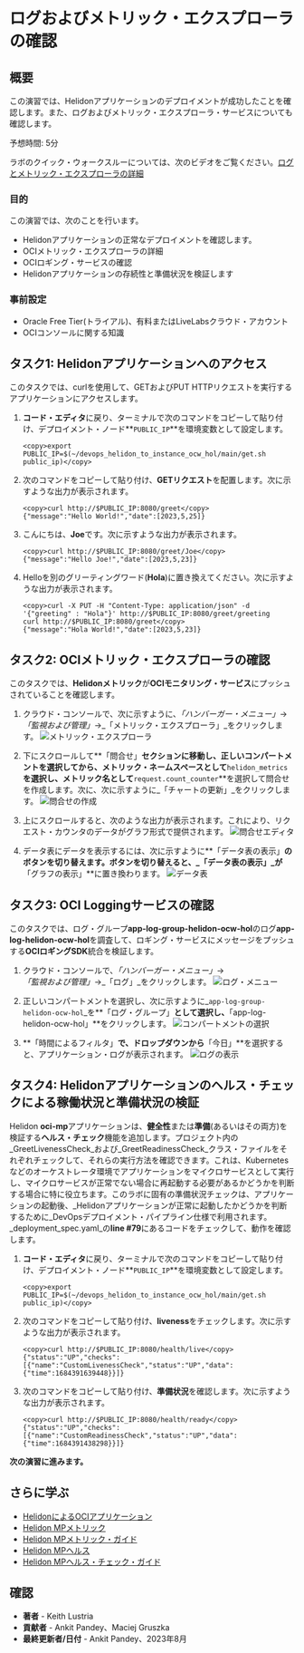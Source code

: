 # ログおよびメトリック・エクスプローラの確認

## 概要

この演習では、Helidonアプリケーションのデプロイメントが成功したことを確認します。また、ログおよびメトリック・エクスプローラ・サービスについても確認します。

予想時間: 5分

ラボのクイック・ウォークスルーについては、次のビデオをご覧ください。[ログとメトリック・エクスプローラの詳細](videohub:1_7a0qaaif)

### 目的

この演習では、次のことを行います。

*   Helidonアプリケーションの正常なデプロイメントを確認します。
*   OCIメトリック・エクスプローラの詳細
*   OCIロギング・サービスの確認
*   Helidonアプリケーションの存続性と準備状況を検証します

### 事前設定

*   Oracle Free Tier(トライアル)、有料またはLiveLabsクラウド・アカウント
*   OCIコンソールに関する知識

## タスク1: Helidonアプリケーションへのアクセス

このタスクでは、curlを使用して、GETおよびPUT HTTPリクエストを実行するアプリケーションにアクセスします。

1.  **コード・エディタ**に戻り、ターミナルで次のコマンドをコピーして貼り付け、デプロイメント・ノード**`PUBLIC_IP`**を環境変数として設定します。
    
        <copy>export PUBLIC_IP=$(~/devops_helidon_to_instance_ocw_hol/main/get.sh public_ip)</copy>
        
2.  次のコマンドをコピーして貼り付け、**GETリクエスト**を配置します。次に示すような出力が表示されます。
    
        <copy>curl http://$PUBLIC_IP:8080/greet</copy>
        {"message":"Hello World!","date":[2023,5,25]}
        
3.  こんにちは、**Joe**です。次に示すような出力が表示されます。
    
        <copy>curl http://$PUBLIC_IP:8080/greet/Joe</copy>
        {"message":"Hello Joe!","date":[2023,5,23]}
        
4.  Helloを別のグリーティングワード(**Hola**)に置き換えてください。次に示すような出力が表示されます。
    
        <copy>curl -X PUT -H "Content-Type: application/json" -d '{"greeting" : "Hola"}' http://$PUBLIC_IP:8080/greet/greeting 
        curl http://$PUBLIC_IP:8080/greet</copy>
        {"message":"Hola World!","date":[2023,5,23]}
        

## タスク2: OCIメトリック・エクスプローラの確認

このタスクでは、**Helidonメトリック**が**OCIモニタリング・サービス**にプッシュされていることを確認します。

1.  クラウド・コンソールで、次に示すように、_「ハンバーガー・メニュー」_→_「監視および管理」_→_「メトリック・エクスプローラ」_をクリックします。 ![メトリック・エクスプローラ](images/metrics-explorer.png)
    
2.  下にスクロールして**「問合せ」**セクションに移動し、正しいコンパートメントを選択してから、メトリック・ネームスペースとして**`helidon_metrics`**を選択し、メトリック名として**`request.count_counter`**を選択して問合せを作成します。次に、次に示すように_「チャートの更新」_をクリックします。 ![問合せの作成](images/create-query.png)
    
3.  上にスクロールすると、次のような出力が表示されます。これにより、リクエスト・カウンタのデータがグラフ形式で提供されます。 ![問合せエディタ](images/query-editor.png)
    
4.  データ表にデータを表示するには、次に示すように**「データ表の表示」**のボタンを切り替えます。ボタンを切り替えると、_「データ表の表示」_が**「グラフの表示」**に置き換わります。 ![データ表](images/data-table.png)
    

## タスク3: OCI Loggingサービスの確認

このタスクでは、ログ・グループ**app-log-group-helidon-ocw-hol**のログ**app-log-helidon-ocw-hol**を調査して、ロギング・サービスにメッセージをプッシュする**OCIロギングSDK**統合を検証します。

1.  クラウド・コンソールで、_「ハンバーガー・メニュー」_→_「監視および管理」_→_「ログ」_をクリックします。 ![ログ・メニュー](images/logs-menu.png)
    
2.  正しいコンパートメントを選択し、次に示すように_`app-log-group-helidon-ocw-hol`_を**「ログ・グループ」**として選択し、**「app-log-helidon-ocw-hol」**をクリックします。 ![コンパートメントの選択](images/select-compartment.png)
    
3.  **「時間によるフィルタ」**で、ドロップダウンから**「今日」**を選択すると、アプリケーション・ログが表示されます。 ![ログの表示](images/view-logs.png)
    

## タスク4: Helidonアプリケーションのヘルス・チェックによる稼働状況と準備状況の検証

Helidon **oci-mp**アプリケーションは、**健全性**または**準備**(あるいはその両方)を検証する**ヘルス・チェック**機能を追加します。プロジェクト内の_GreetLivenessCheck_および_GreetReadinessCheck_クラス・ファイルをそれぞれチェックして、それらの実行方法を確認できます。これは、Kubernetesなどのオーケストレータ環境でアプリケーションをマイクロサービスとして実行し、マイクロサービスが正常でない場合に再起動する必要があるかどうかを判断する場合に特に役立ちます。このラボに固有の準備状況チェックは、アプリケーションの起動後、_Helidonアプリケーションが正常に起動したかどうかを判断するために_DevOpsデプロイメント・パイプライン仕様で利用されます。_deployment\_spec.yaml_の**line #79**にあるコードをチェックして、動作を確認します。

1.  **コード・エディタ**に戻り、ターミナルで次のコマンドをコピーして貼り付け、デプロイメント・ノード**`PUBLIC_IP`**を環境変数として設定します。
    
        <copy>export PUBLIC_IP=$(~/devops_helidon_to_instance_ocw_hol/main/get.sh public_ip)</copy>
        
2.  次のコマンドをコピーして貼り付け、**liveness**をチェックします。次に示すような出力が表示されます。
    
        <copy>curl http://$PUBLIC_IP:8080/health/live</copy>
        {"status":"UP","checks":[{"name":"CustomLivenessCheck","status":"UP","data":{"time":1684391639448}}]}
        
3.  次のコマンドをコピーして貼り付け、**準備状況**を確認します。次に示すような出力が表示されます。
    
        <copy>curl http://$PUBLIC_IP:8080/health/ready</copy>
        {"status":"UP","checks":[{"name":"CustomReadinessCheck","status":"UP","data":{"time":1684391438298}}]}
        

**次の演習に進みます。**

## さらに学ぶ

*   [HelidonによるOCIアプリケーション](https://medium.com/helidon/oci-application-with-helidon-caa78cacaee5)
*   [Helidon MPメトリック](https://helidon.io/docs/v3/#/mp/metrics/metrics)
*   [Helidon MPメトリック・ガイド](https://helidon.io/docs/v3/#/mp/guides/metrics)
*   [Helidon MPヘルス](https://helidon.io/docs/v3/#/mp/health)
*   [Helidon MPヘルス・チェック・ガイド](https://helidon.io/docs/v3/#/mp/guides/health)

## 確認

*   **著者** - Keith Lustria
*   **貢献者** - Ankit Pandey、Maciej Gruszka
*   **最終更新者/日付** - Ankit Pandey、2023年8月